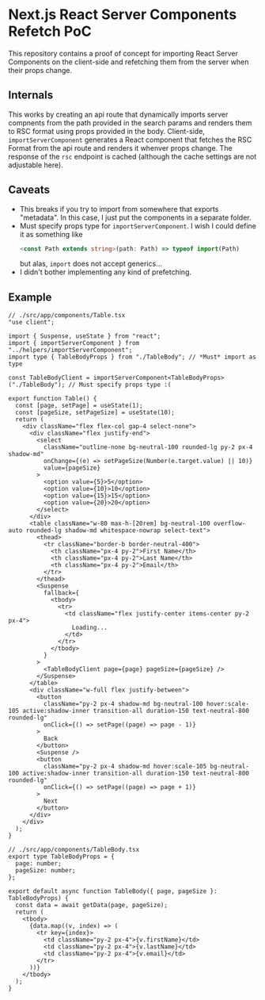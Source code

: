 # Next.js React Server Components Refetch PoC

This repository contains a proof of concept for importing React Server Components on the client-side and refetching them from the server when their props change.

## Internals

This works by creating an api route that dynamically imports server compnents from the path provided in the search params and renders them to RSC format using props provided in the body. Client-side, `importServerComponent` generates a React component that fetches the RSC Format from the api route and renders it whenver props change. The response of the `rsc` endpoint is cached (although the cache settings are not adjustable here).

## Caveats

- This breaks if you try to import from somewhere that exports "metadata". In this case, I just put the components in a separate folder.
- Must specify props type for `importServerComponent`. I wish I could define it as something like
  ```ts
  <const Path extends string>(path: Path) => typeof import(Path)
  ```
  but alas, `import` does not accept generics...
- I didn't bother implementing any kind of prefetching.

## Example

```tsx
// ./src/app/components/Table.tsx
"use client";

import { Suspense, useState } from "react";
import { importServerComponent } from "../helpers/importServerComponent";
import type { TableBodyProps } from "./TableBody"; // *Must* import as type

const TableBodyClient = importServerComponent<TableBodyProps>("./TableBody"); // Must specify props type :(

export function Table() {
  const [page, setPage] = useState(1);
  const [pageSize, setPageSize] = useState(10);
  return (
    <div className="flex flex-col gap-4 select-none">
      <div className="flex justify-end">
        <select
          className="outline-none bg-neutral-100 rounded-lg py-2 px-4 shadow-md"
          onChange={(e) => setPageSize(Number(e.target.value) || 10)}
          value={pageSize}
        >
          <option value={5}>5</option>
          <option value={10}>10</option>
          <option value={15}>15</option>
          <option value={20}>20</option>
        </select>
      </div>
      <table className="w-80 max-h-[20rem] bg-neutral-100 overflow-auto rounded-lg shadow-md whitespace-nowrap select-text">
        <thead>
          <tr className="border-b border-neutral-400">
            <th className="px-4 py-2">First Name</th>
            <th className="px-4 py-2">Last Name</th>
            <th className="px-4 py-2">Email</th>
          </tr>
        </thead>
        <Suspense
          fallback={
            <tbody>
              <tr>
                <td className="flex justify-center items-center py-2 px-4">
                  Loading...
                </td>
              </tr>
            </tbody>
          }
        >
          <TableBodyClient page={page} pageSize={pageSize} />
        </Suspense>
      </table>
      <div className="w-full flex justify-between">
        <button
          className="py-2 px-4 shadow-md bg-neutral-100 hover:scale-105 active:shadow-inner transition-all duration-150 text-neutral-800 rounded-lg"
          onClick={() => setPage((page) => page - 1)}
        >
          Back
        </button>
        <Suspense />
        <button
          className="py-2 px-4 shadow-md hover:scale-105 bg-neutral-100 active:shadow-inner transition-all duration-150 text-neutral-800 rounded-lg"
          onClick={() => setPage((page) => page + 1)}
        >
          Next
        </button>
      </div>
    </div>
  );
}
```

```tsx
// ./src/app/components/TableBody.tsx
export type TableBodyProps = {
  page: number;
  pageSize: number;
};

export default async function TableBody({ page, pageSize }: TableBodyProps) {
  const data = await getData(page, pageSize);
  return (
    <tbody>
      {data.map((v, index) => (
        <tr key={index}>
          <td className="py-2 px-4">{v.firstName}</td>
          <td className="py-2 px-4">{v.lastName}</td>
          <td className="py-2 px-4">{v.email}</td>
        </tr>
      ))}
    </tbody>
  );
}
```
